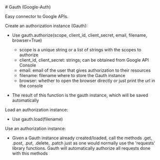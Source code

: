 # Gauth (Google-Auth)

Easy connector to Google APIs.

Create an authorization instance (Gauth):
* Use gauth.authorize(scope, client_id, client_secret, email, filename, browser=True)
    * scope is a unique string or a list of strings with the scopes to authorize
    * client_id, client_secret: strings; can be obtained from Google API Console
    * email: email of the user that gives authorization to their resources
    * filename: filename where to store the Gauth instance
    * browser: whether to open the browser directly or just print the url in the console

* The result of this function is the gauth instance, which will be saved automatically

Load an authorization instance:
* Use gauth.load(filename)

Use an authorization instance:
* Given a Gauth instance already created/loaded, call the methods .get, .post, .put, .delete, .patch
just as one would normally use the 'requests' library functions. Gauth will automatically authorize 
all requests done with this methods